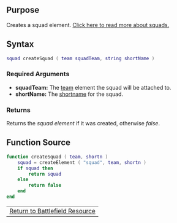 Purpose
-------

Creates a squad element. [Click here to read more about squads.](/docs/resource-battlefield/squad.md "wikilink")

Syntax
------

``` lua
squad createSquad ( team squadTeam, string shortName )
```

### Required Arguments

-   **squadTeam:** The [team](/docs/team.md "wikilink") element the squad will be attached to.
-   **shortName:** The [shortname](/docs/resource-battlefield/shortname.md "wikilink") for the squad.

### Returns

Returns the *squad element* if it was created, otherwise *false*.

Function Source
---------------

``` lua
function createSquad ( team, shortn )
    squad = createElement ( "squad", team, shortn )
    if squad then
        return squad
    else
        return false
    end
end
```

|                                                                       |
|-----------------------------------------------------------------------|
| [Return to Battlefield Resource](/docs/resource-battlefield.md "wikilink") |
